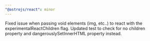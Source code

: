 ```yaml
---
"@astrojs/react": minor
---
```


Fixed issue when passing void elements (img, etc..) to react with the experimentalReactChildren flag. Updated test to check for no children property and dangerouslySetInnerHTML property instead.
